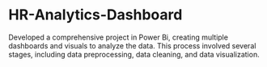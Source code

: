 # HR-Analytics-Dashboard
Developed a comprehensive project in Power Bi, creating multiple dashboards and visuals to analyze the data. This process  involved  several stages, including data preprocessing, data cleaning, and data visualization. 
